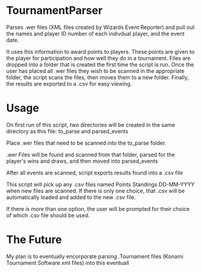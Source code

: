 # TournamentParser
Parses .wer files (XML files created by Wizards Event Reporter) and
pull out the names and player ID number of each indivdual player, and the event date.

It uses this information to award points to players. These points are given to the player for participation
and how well they do in a tournament. Files are dropped into a folder that is created the first time the script is run.
Once the user has placed all .wer files they wish to be scanned in the appropriate folder, the script scans the files,
then moves them to a new folder. Finally, the results are exported to a .csv for easy viewing.

# Usage
On first run of this script, two directories will be created in the same
directory as this file: to_parse and parsed_events

Place .wer files that need to be scanned into the to_parse folder.

.wer Files will be found and scanned from that folder, parsed for the player's
 wins and draws, and then moved into parsed_events

After all events are scanned, script exports results found into a .csv file

This script will pick up any .csv files named Points Standings DD-MM-YYYY
when new files are scanned. If there is only one choice, that .csv will be
automatically loaded and added to the new .csv file.

If there is more than one option, the user will be prompted for their choice
of which .csv file should be used.

# The Future
My plan is to eventually encorporate parsing .Tournament files (Konami Tournament Software xml files) into this eventuall
